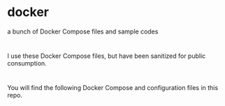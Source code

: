 # docker
a bunch of Docker Compose files and sample codes
#
I use these Docker Compose files, but have been sanitized for public consumption.
#
You will find the following Docker Compose and configuration files in this repo.
#

